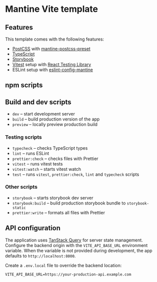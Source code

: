# Mantine Vite template

## Features

This template comes with the following features:

- [PostCSS](https://postcss.org/) with [mantine-postcss-preset](https://mantine.dev/styles/postcss-preset)
- [TypeScript](https://www.typescriptlang.org/)
- [Storybook](https://storybook.js.org/)
- [Vitest](https://vitest.dev/) setup with [React Testing Library](https://testing-library.com/docs/react-testing-library/intro)
- ESLint setup with [eslint-config-mantine](https://github.com/mantinedev/eslint-config-mantine)

## npm scripts

## Build and dev scripts

- `dev` – start development server
- `build` – build production version of the app
- `preview` – locally preview production build

### Testing scripts

- `typecheck` – checks TypeScript types
- `lint` – runs ESLint
- `prettier:check` – checks files with Prettier
- `vitest` – runs vitest tests
- `vitest:watch` – starts vitest watch
- `test` – runs `vitest`, `prettier:check`, `lint` and `typecheck` scripts

### Other scripts

- `storybook` – starts storybook dev server
- `storybook:build` – build production storybook bundle to `storybook-static`
- `prettier:write` – formats all files with Prettier

## API configuration

The application uses [TanStack Query](https://tanstack.com/query/latest) for server state management. Configure the backend origin with the `VITE_API_BASE_URL` environment variable. When the variable is not provided during development, the app defaults to `http://localhost:8000`.

Create a `.env.local` file to override the backend location:

```
VITE_API_BASE_URL=https://your-production-api.example.com
```
